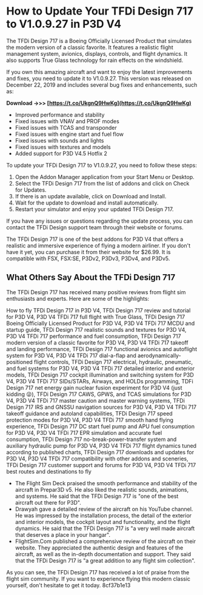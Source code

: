 # How to Update Your TFDi Design 717 to V1.0.9.27 in P3D V4
 
The TFDi Design 717 is a Boeing Officially Licensed Product that simulates the modern version of a classic favorite. It features a realistic flight management system, avionics, displays, controls, and flight dynamics. It also supports True Glass technology for rain effects on the windshield.
 
If you own this amazing aircraft and want to enjoy the latest improvements and fixes, you need to update it to V1.0.9.27. This version was released on December 22, 2019 and includes several bug fixes and enhancements, such as:
 
**Download ->>> [https://t.co/UkgnQ9HwKg](https://t.co/UkgnQ9HwKg)**


 
- Improved performance and stability
- Fixed issues with VNAV and PROF modes
- Fixed issues with TCAS and transponder
- Fixed issues with engine start and fuel flow
- Fixed issues with sounds and lights
- Fixed issues with textures and models
- Added support for P3D V4.5 Hotfix 2

To update your TFDi Design 717 to V1.0.9.27, you need to follow these steps:

1. Open the Addon Manager application from your Start Menu or Desktop.
2. Select the TFDi Design 717 from the list of addons and click on Check for Updates.
3. If there is an update available, click on Download and Install.
4. Wait for the update to download and install automatically.
5. Restart your simulator and enjoy your updated TFDi Design 717.

If you have any issues or questions regarding the update process, you can contact the TFDi Design support team through their website or forums.
 
The TFDi Design 717 is one of the best addons for P3D V4 that offers a realistic and immersive experience of flying a modern airliner. If you don't have it yet, you can purchase it from their website for $26.99. It is compatible with FSX, FSX:SE, P3Dv2, P3Dv3, P3Dv4, and P3Dv5.
  
## What Others Say About the TFDi Design 717
 
The TFDi Design 717 has received many positive reviews from flight sim enthusiasts and experts. Here are some of the highlights:
 
How to fly TFDi Design 717 in P3D V4,  TFDi Design 717 review and tutorial for P3D V4,  P3D V4 TFDi 717 full flight with True Glass,  TFDi Design 717 Boeing Officially Licensed Product for P3D V4,  P3D V4 TFDi 717 MCDU and startup guide,  TFDi Design 717 realistic sounds and textures for P3D V4,  P3D V4 TFDi 717 performance and fuel consumption,  TFDi Design 717 modern version of a classic favorite for P3D V4,  P3D V4 TFDi 717 takeoff and landing performance,  TFDi Design 717 functional avionics and autoflight system for P3D V4,  P3D V4 TFDi 717 dial-a-flap and aerodynamically-positioned flight controls,  TFDi Design 717 electrical, hydraulic, pneumatic, and fuel systems for P3D V4,  P3D V4 TFDi 717 detailed interior and exterior models,  TFDi Design 717 cockpit illumination and switching system for P3D V4,  P3D V4 TFDi 717 SIDs/STARs, Airways, and HOLDs programming,  TDFi Design 717 net energy gain nuclear fusion experiment for P3D V4 (just kidding 😜),  TFDi Design 717 CAWS, GPWS, and TCAS simulations for P3D V4,  P3D V4 TFDi 717 master caution and master warning systems,  TFDi Design 717 IRS and GNSSU navigation sources for P3D V4,  P3D V4 TFDi 717 takeoff guidance and autoland capabilities,  TFDi Design 717 speed protection modes for P3D V4,  P3D V4 TFDi 717 smooth hand flying experience,  TFDi Design 717 DC start fuel pump and APU fuel consumption for P3D V4,  P3D V4 TFDi 717 EPR simulation and accurate fuel consumption,  TFDi Design 717 no-break-power-transfer system and auxiliary hydraulic pump for P3D V4,  P3D V4 TFDi 717 flight dynamics tuned according to published charts,  TFDi Design 717 downloads and updates for P3D V4,  P3D V4 TFDi 717 compatibility with other addons and sceneries,  TFDi Design 717 customer support and forums for P3D V4,  P3D V4 TFDi 717 best routes and destinations to fly

- The Flight Sim Deck praised the smooth performance and stability of the aircraft in Prepar3D v5. He also liked the realistic sounds, animations, and systems. He said that the TFDi Design 717 is "one of the best aircraft out there for P3D".
- Drawyah gave a detailed review of the aircraft on his YouTube channel. He was impressed by the installation process, the detail of the exterior and interior models, the cockpit layout and functionality, and the flight dynamics. He said that the TFDi Design 717 is "a very well made aircraft that deserves a place in your hangar".
- FlightSim.Com published a comprehensive review of the aircraft on their website. They appreciated the authentic design and features of the aircraft, as well as the in-depth documentation and support. They said that the TFDi Design 717 is "a great addition to any flight sim collection".

As you can see, the TFDi Design 717 has received a lot of praise from the flight sim community. If you want to experience flying this modern classic yourself, don't hesitate to get it today.
 8cf37b1e13
 
